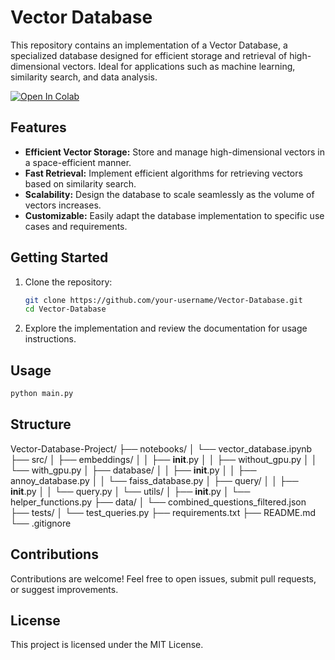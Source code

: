 
# Vector Database

This repository contains an implementation of a Vector Database, a specialized database designed for efficient storage and retrieval of high-dimensional vectors. Ideal for applications such as machine learning, similarity search, and data analysis.

[![Open In Colab](https://colab.research.google.com/assets/colab-badge.svg)](https://colab.research.google.com/drive/1JledBgKF_maHA1qxY_FCgVx0O8Qgxvys)

## Features

- **Efficient Vector Storage:** Store and manage high-dimensional vectors in a space-efficient manner.
- **Fast Retrieval:** Implement efficient algorithms for retrieving vectors based on similarity search.
- **Scalability:** Design the database to scale seamlessly as the volume of vectors increases.
- **Customizable:** Easily adapt the database implementation to specific use cases and requirements.

## Getting Started

1. Clone the repository:

    ```bash
    git clone https://github.com/your-username/Vector-Database.git
    cd Vector-Database
    ```

2. Explore the implementation and review the documentation for usage instructions.

## Usage

```python
python main.py
```

## Structure

Vector-Database-Project/
├── notebooks/
│   └── vector_database.ipynb
├── src/
│   ├── embeddings/
│   │   ├── __init__.py
│   │   ├── without_gpu.py
│   │   └── with_gpu.py
│   ├── database/
│   │   ├── __init__.py
│   │   ├── annoy_database.py
│   │   └── faiss_database.py
│   ├── query/
│   │   ├── __init__.py
│   │   └── query.py
│   └── utils/
│       ├── __init__.py
│       └── helper_functions.py
├── data/
│   └── combined_questions_filtered.json
├── tests/
│   └── test_queries.py
├── requirements.txt
├── README.md
└── .gitignore


## Contributions

Contributions are welcome! Feel free to open issues, submit pull requests, or suggest improvements.

## License

This project is licensed under the MIT License.

